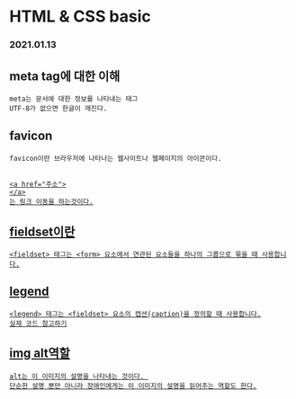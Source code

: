 # HTML & CSS basic

### 2021.01.13

## meta tag에 대한 이해 
    meta는 문서에 대한 정보를 나타내는 태그
    UTF-8가 없으면 한글이 깨진다.

##  favicon 
    favicon이란 브라우저에 나타나는 웹사이트나 웹페이지의 아이콘이다. 

## <a href>
    <a href="주소">
    </a>
    는 링크 이동을 하는것이다.

## fieldset이란
    <fieldset> 태그는 <form> 요소에서 연관된 요소들을 하나의 그룹으로 묶을 때 사용합니다.
## legend
    <legend> 태그는 <fieldset> 요소의 캡션(caption)을 정의할 때 사용합니다.
    실제 코드 참고하기

## img alt역할
    alt는 이 이미지의 설명을 나타내는 것이다. 
    단순한 설명 뿐만 아니라 장애인에게는 이 이미지의 설명을 읽어주는 역할도 한다.